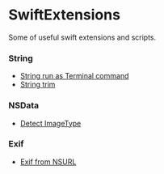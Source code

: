 # SwiftExtensions



Some of useful swift extensions and scripts.



### String

- [String run as Terminal command](https://github.com/KrisYu/SwiftExtensions/blob/master/StringRunAsCommand.playground/Contents.swift)
- [String trim](https://github.com/KrisYu/SwiftExtensions/blob/master/StringExtension.playground/Contents.swift)


### NSData

- [Detect ImageType](https://github.com/KrisYu/SwiftExtensions/blob/master/ImageType.playground/Contents.swift)


### Exif

- [Exif from NSURL](https://github.com/KrisYu/SwiftExtensions/blob/master/ExifPlayground.playground/Contents.swift)
